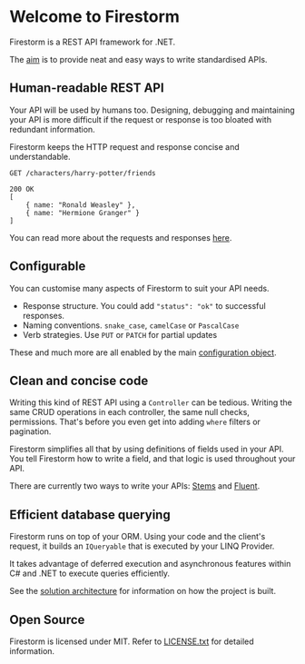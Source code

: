 # Welcome to Firestorm

Firestorm is a REST API framework for .NET.

The [aim](intro/aims.md) is to provide neat and easy ways to write standardised APIs.

## Human-readable REST API

Your API will be used by humans too. Designing, debugging and maintaining your API is more difficult if the request or response is too bloated with redundant information.

Firestorm keeps the HTTP request and response concise and understandable.

```http
GET /characters/harry-potter/friends

200 OK
[
    { name: "Ronald Weasley" },
    { name: "Hermione Granger" }
]
```

You can read more about the requests and responses [here](endpoints/basic-requests.md).

## Configurable

You can customise many aspects of Firestorm to suit your API needs.

- Response structure. You could add `"status": "ok"` to successful responses.
- Naming conventions. `snake_case`, `camelCase` or `PascalCase`
- Verb strategies. Use `PUT` or `PATCH` for partial updates

These and much more are all enabled by the main [configuration object](setup/configuration-object.md).

## Clean and concise code

Writing this kind of REST API using a `Controller` can be tedious. Writing the same CRUD operations in each controller, the same null checks, permissions. That's before you even get into adding `where` filters or pagination.

Firestorm simplifies all that by using definitions of fields used in your API. You tell Firestorm how to write a field, and that logic is used throughout your API.

There are currently two ways to write your APIs: [Stems](stems/stems-intro.md) and [Fluent](fluent/fluent-intro.md).

## Efficient database querying

Firestorm runs on top of your ORM. Using your code and the client's request, it builds an `IQueryable` that is executed by your LINQ Provider.

It takes advantage of deferred execution and asynchronous features within C# and .NET to execute queries efficiently.

See the [solution architecture](contrib/solution-architecture.md) for information on how the project is built.


## Open Source

Firestorm is licensed under MIT. Refer to [LICENSE.txt](../LICENSE.txt) for detailed information.